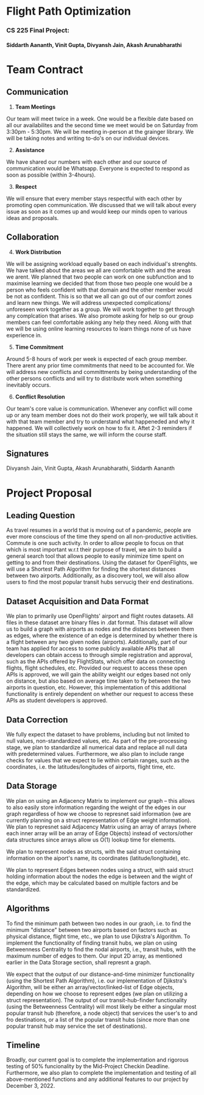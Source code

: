 # Flight Path Optimization

### CS 225 Final Project:
#### Siddarth Aananth, Vinit Gupta, Divyansh Jain, Akash Arunabharathi

# Team Contract

## Communication
1. **Team Meetings** 


Our team will meet twice in a week. One would be a flexible date based on all our availabilites and the second time we meet would be on Saturday from 3:30pm - 5:30pm. We will be meeting in-person at the grainger library. We will be taking notes and writing to-do's on our individual devices.

2. **Assistance** 

We have shared our numbers with each other and our source of communication would be Whatsapp. Everyone is expected to respond as soon as possible (within 3-4hours).

3. **Respect** 

We will ensure that every member stays respectful with each other by promoting open communication. We discussed that we will talk about every issue as soon as it comes up and would keep our minds open to various ideas and proposals.

## Collaboration

4. **Work Distribution** 

We will be assigning workload equally based on each individual's strenghts. We have talked about the areas we all are comfortable with and the areas we arent. We planned that two people can work on one subfunction and to maximise learning we decided that from those two people one would be a person who feels confident with that domain and the other member would be not as confident. This is so that we all can go out of our comfort zones and learn new things. We will address unexpected complications/ unforeseen work together as a group. We will work together to get through any complcation that arises. We also promote asking for help so our group members can feel comfortable asking any help they need. Along with that we will be using online learning resources to learn things none of us have experience in.


5. **Time Commitment** 

Around 5-8 hours of work per week is expected of each group member. There arent any prior time commitments that need to be accounted for. We will address new conflicts and committments by being understanding of the other persons conflicts and will try to distribute work when something inevitably occurs.

6. **Conflict Resolution** 

Our team's core value is communication. Whenever any conflict will come up or any team member does not do their work properly, we will talk about it with that team member and try to understand what happeneded and why it happened. We will collectively work on how to fix it. Aftet 2-3 reminders if the situation still stays the same, we will inform the course staff.

## Signatures
Divyansh Jain, Vinit Gupta, Akash Arunabharathi, Siddarth Aananth



# Project Proposal 

## Leading Question 

As travel resumes in a world that is moving out of a pandemic, people are ever more conscious of the time they spend on all non-productive activities. Commute is one such activity. In order to allow people to focus on that which is most important w.r.t their purpose of travel, we aim to build a general search tool that allows people to easily minimize time spent on getting to and from their destinations. Using the dataset for OpenFlights, we will use a Shortest Path Algorithm for finding the shortest distances between two airports. Additionally, as a discovery tool, we will also allow users to find the most popular transit hubs servucig their end destinations.

## Dataset Acquisition and Data Format

We plan to primarily use OpenFlights' airport and flight routes datasets. All files in these dataset arre binary files in .dat format. This dataset will allow us to build a graph with airports as nodes and the distances between them as edges, where the existence of an edge is determined by whether there is a flight between any two given nodes (airports). Additionally, part of our team has applied for access to some publicly available APIs that all developers can obtain access to through simple registration and approval, such as the APIs offered by FlightStats, which offer data on connecting flights, flight schedules, etc. Provided our request to access these open APIs is approved, we will gain the ability weight our edges based not only on distance, but also based on average time taken to fly between the two airports in question, etc. However, this implementation of this additional functionality is entirely dependent on whether our request to access these APIs as student developers is approved.

## Data Correction

We fully expect the dataset to have problems, including but not limited to null values, non-standardized values, etc. As part of the pre-processing stage, we plan to standardize all numerical data and replace all null data with predetermined values. Furthermore, we also plan to include range checks for values that we expect to lie within certain ranges, such as the coordinates, i.e. the latitudes/longitudes of airports, flight time, etc.

## Data Storage

We plan on using an Adjacency Matrix to implement our graph – this allows to also easily store information regarding the weight of the edges in our graph regardless of how we choose to represnet said information (we are currently planning on a struct representation of Edge weight information). We plan to represnet said Adjacency Matrix using an array of arrays (where each inner array will be an array of Edge Objects) instead of vectors/other data structures since arrays allow us O(1) lookup time for elements.

We plan to represent nodes as structs, with the said struct containing information on the aiport's name, its coordinates (latitude/longitude), etc.

We plan to represent Edges between nodes using a struct, with said struct holding information about the nodes the edge is between and the wight of the edge, which may be calculated based on multiple factors and be standardized.

## Algorithms
To find the minimum path between two nodes in our graoh, i.e. to find the minimum "distance" between two airports based on factors such as physical distance, flight time, etc., we plan to use Dijkstra's Algorithm. To implement the functionality of finding transit hubs, we plan on using Betweenness Centrality to find the nodal airports, i.e., transit hubs, with the maximum number of edges to them. Our input 2D array, as mentioned earlier in the Data Storage section, shall represnt a graph.

We expect that the output of our distance-and-time minimizer functionality (using the Shortest Path Algorithm), i.e. our implementation of Djikstra's Algorithm, will be either an array/vector/linked-list of Edge objects, depending on how we choose to represent edges (we plan on utilizing a struct representation). The output of our transit-hub-finder functionality (using the Betweenness Centrality) will most likely be either a singular most popular transit hub (therefore, a node object) that services the user's to and fro destinations, or a list of the popular transit hubs (since more than one popular transit hub may service the set of destinations).

## Timeline
Broadly, our current goal is to complete the implementation and rigorous testing of 50% funcionality by the Mid-Project Checkin Deadline. Furthermore, we also plan to complete the implementation and testing of all above-mentioned functions and any additional features to our project by December 3, 2022.
